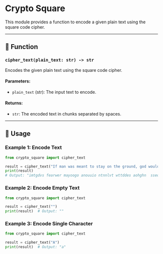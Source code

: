 # Crypto Square

This module provides a function to encode a given plain text using the square code cipher.

---

## 📝 Function

### `cipher_text(plain_text: str) -> str`
Encodes the given plain text using the square code cipher.

#### Parameters:
- `plain_text` (str): The input text to encode.

#### Returns:
- `str`: The encoded text in chunks separated by spaces.

---

## 🚀 Usage

### Example 1: Encode Text
```python
from crypto_square import cipher_text

result = cipher_text("If man was meant to stay on the ground, god would have given us roots.")
print(result)
# Output: "imtgdvs fearwer mayoogo anouuio ntnnlvt wttddes aohghn  sseoau "
```

### Example 2: Encode Empty Text
```python
from crypto_square import cipher_text

result = cipher_text("")
print(result)  # Output: ""
```

### Example 3: Encode Single Character
```python
from crypto_square import cipher_text

result = cipher_text("A")
print(result)  # Output: "a"
```